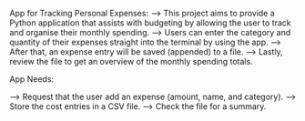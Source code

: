 App for Tracking Personal Expenses:
--> This project aims to provide a Python application that assists with budgeting by allowing the user to track and organise their monthly spending.
--> Users can enter the category and quantity of their expenses straight into the terminal by using the app.
--> After that, an expense entry will be saved (appended) to a file. 
--> Lastly, review the file to get an overview of the monthly spending totals.

 App Needs:

--> Request that the user add an expense (amount, name, and category).
--> Store the cost entries in a CSV file.
--> Check the file for a summary.
